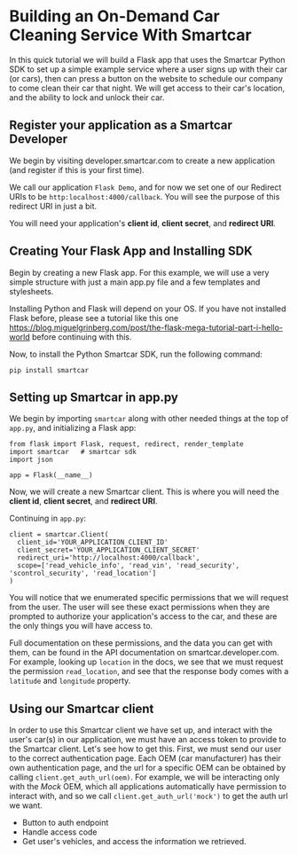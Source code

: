 # Building an On-Demand Car Cleaning Service With Smartcar

In this quick tutorial we will build a Flask app that uses the Smartcar Python SDK
to set up a simple example service where a user signs up with
their car (or cars), then can press a button on the website to schedule our company
to come clean their car that night. We will get access to their car's location, and the ability
to lock and unlock their car.


## Register your application as a Smartcar Developer

We begin by visiting developer.smartcar.com to create a new application (and register if this is your first time).

We call our application `Flask Demo`, and for now we set one of our Redirect URIs to be `http:localhost:4000/callback`.
You will see the purpose of this redirect URI in just a bit.

You will need your application's __client id__, __client secret__, and __redirect URI__.


## Creating Your Flask App and Installing SDK

Begin by creating a new Flask app. For this example, we will use a very simple structure
with just a main app.py file and a few templates and stylesheets. 

<!-- TODO: File structure -->

Installing Python and Flask will depend on your OS. If you have not installed Flask before,
please see a tutorial like this one https://blog.miguelgrinberg.com/post/the-flask-mega-tutorial-part-i-hello-world
before continuing with this.

Now, to install the Python Smartcar SDK, run the following command:

`pip install smartcar`


## Setting up Smartcar in app.py

We begin by importing `smartcar` along with other needed things at the top of `app.py`, and
initializing a Flask app:

```
from flask import Flask, request, redirect, render_template
import smartcar   # smartcar sdk
import json

app = Flask(__name__)
```

Now, we will create a new Smartcar client. This is where you will need the __client id__, __client secret__, and __redirect URI__.

Continuing in `app.py`:

```
client = smartcar.Client(
  client_id='YOUR_APPLICATION_CLIENT_ID'
  client_secret='YOUR_APPLICATION_CLIENT_SECRET'
  redirect_uri='http://localhost:4000/callback',
  scope=['read_vehicle_info', 'read_vin', 'read_security', 'scontrol_security', 'read_location']
)
```

You will notice that we enumerated specific permissions that we will request from the user.
The user will see these exact permissions when they are prompted to authorize your application's
access to the car, and these are the only things you will have access to.

Full documentation on these permissions, and the data you can get with them, can be found
in the API documentation on smartcar.developer.com. For example, looking up `location` in the docs,
we see that we must request the permission `read_location`, and see that the response body
comes with a `latitude` and `longitude` property.

## Using our Smartcar client

In order to use this Smartcar client we have set up, and interact with the user's car(s) in our
application, we must have an access token to provide to the Smartcar client. Let's see how to get this.
First, we must send our user to the correct authentication page. Each OEM (car manufacturer) has their
own authentication page, and the url for a specific OEM can be obtained by calling `client.get_auth_url(oem)`.
For example, we will be interacting only with the *Mock* OEM, which all applications automatically
have permission to interact with, and so we call `client.get_auth_url('mock')` to get the auth url we want.

* Button to auth endpoint
* Handle access code
* Get user's vehicles, and access the information we retrieved.
